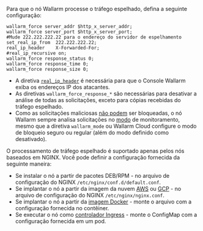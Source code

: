 Para que o nó Wallarm processe o tráfego espelhado, defina a seguinte configuração:

```
wallarm_force server_addr $http_x_server_addr;
wallarm_force server_port $http_x_server_port;
#Mude 222.222.222.22 para o endereço do servidor de espelhamento
set_real_ip_from  222.222.222.22;
real_ip_header    X-Forwarded-For;
#real_ip_recursive on;
wallarm_force response_status 0;
wallarm_force response_time 0;
wallarm_force response_size 0;
```

* A diretiva [`real_ip_header`](../../using-proxy-or-balancer-en.md) é necessária para que o Console Wallarm exiba os endereços IP dos atacantes. 
* As diretivas `wallarm_force_response_*` são necessárias para desativar a análise de todas as solicitações, exceto para cópias recebidas do tráfego espelhado.
* Como as solicitações maliciosas [não podem](overview.md#limitations-of-mirrored-traffic-filtration) ser bloqueadas, o nó Wallarm sempre analisa solicitações no [modo](../../configure-wallarm-mode.md) de monitoramento, mesmo que a diretiva `wallarm_mode` ou Wallarm Cloud configure o modo de bloqueio seguro ou regular (além do modo definido como desativado).

O processamento de tráfego espelhado é suportado apenas pelos nós baseados em NGINX. Você pode definir a configuração fornecida da seguinte maneira:

* Se instalar o nó a partir de pacotes DEB/RPM - no arquivo de configuração do NGINX `/etc/nginx/conf.d/default.conf`.
* Se implantar o nó a partir da imagem da nuvem [AWS](../../installation-ami-en.md) ou [GCP](../../installation-gcp-en.md) - no arquivo de configuração do NGINX `/etc/nginx/nginx.conf`.
* Se implantar o nó a partir da [imagem Docker](../../installation-docker-en.md) - monte o arquivo com a configuração fornecida no contêiner.
* Se executar o nó como [controlador Ingress](../../installation-kubernetes-en.md) - monte o ConfigMap com a configuração fornecida em um pod.